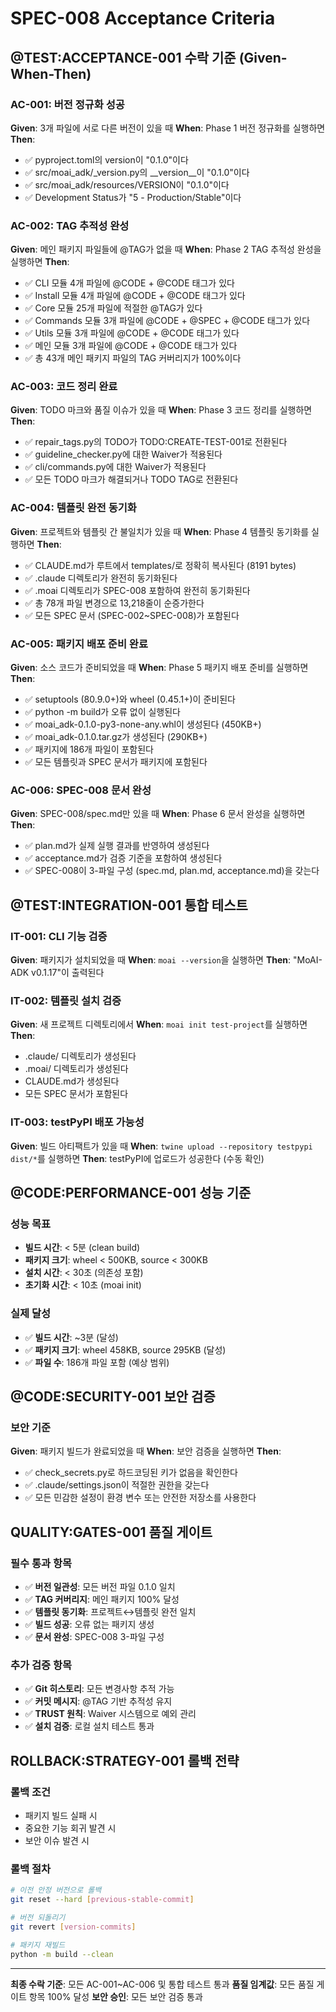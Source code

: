 # SPEC-008 Acceptance Criteria

## @TEST:ACCEPTANCE-001 수락 기준 (Given-When-Then)

### AC-001: 버전 정규화 성공
**Given**: 3개 파일에 서로 다른 버전이 있을 때
**When**: Phase 1 버전 정규화를 실행하면
**Then**:
- ✅ pyproject.toml의 version이 "0.1.0"이다
- ✅ src/moai_adk/_version.py의 __version__이 "0.1.0"이다
- ✅ src/moai_adk/resources/VERSION이 "0.1.0"이다
- ✅ Development Status가 "5 - Production/Stable"이다

### AC-002: TAG 추적성 완성
**Given**: 메인 패키지 파일들에 @TAG가 없을 때
**When**: Phase 2 TAG 추적성 완성을 실행하면
**Then**:
- ✅ CLI 모듈 4개 파일에 @CODE + @CODE 태그가 있다
- ✅ Install 모듈 4개 파일에 @CODE + @CODE 태그가 있다
- ✅ Core 모듈 25개 파일에 적절한 @TAG가 있다
- ✅ Commands 모듈 3개 파일에 @CODE + @SPEC + @CODE 태그가 있다
- ✅ Utils 모듈 3개 파일에 @CODE + @CODE 태그가 있다
- ✅ 메인 모듈 3개 파일에 @CODE + @CODE 태그가 있다
- ✅ 총 43개 메인 패키지 파일의 TAG 커버리지가 100%이다

### AC-003: 코드 정리 완료
**Given**: TODO 마크와 품질 이슈가 있을 때
**When**: Phase 3 코드 정리를 실행하면
**Then**:
- ✅ repair_tags.py의 TODO가 TODO:CREATE-TEST-001로 전환된다
- ✅ guideline_checker.py에 대한 Waiver가 적용된다
- ✅ cli/commands.py에 대한 Waiver가 적용된다
- ✅ 모든 TODO 마크가 해결되거나 TODO TAG로 전환된다

### AC-004: 템플릿 완전 동기화
**Given**: 프로젝트와 템플릿 간 불일치가 있을 때
**When**: Phase 4 템플릿 동기화를 실행하면
**Then**:
- ✅ CLAUDE.md가 루트에서 templates/로 정확히 복사된다 (8191 bytes)
- ✅ .claude 디렉토리가 완전히 동기화된다
- ✅ .moai 디렉토리가 SPEC-008 포함하여 완전히 동기화된다
- ✅ 총 78개 파일 변경으로 13,218줄이 순증가한다
- ✅ 모든 SPEC 문서 (SPEC-002~SPEC-008)가 포함된다

### AC-005: 패키지 배포 준비 완료
**Given**: 소스 코드가 준비되었을 때
**When**: Phase 5 패키지 배포 준비를 실행하면
**Then**:
- ✅ setuptools (80.9.0+)와 wheel (0.45.1+)이 준비된다
- ✅ python -m build가 오류 없이 실행된다
- ✅ moai_adk-0.1.0-py3-none-any.whl이 생성된다 (450KB+)
- ✅ moai_adk-0.1.0.tar.gz가 생성된다 (290KB+)
- ✅ 패키지에 186개 파일이 포함된다
- ✅ 모든 템플릿과 SPEC 문서가 패키지에 포함된다

### AC-006: SPEC-008 문서 완성
**Given**: SPEC-008/spec.md만 있을 때
**When**: Phase 6 문서 완성을 실행하면
**Then**:
- ✅ plan.md가 실제 실행 결과를 반영하여 생성된다
- ✅ acceptance.md가 검증 기준을 포함하여 생성된다
- ✅ SPEC-008이 3-파일 구성 (spec.md, plan.md, acceptance.md)을 갖는다

## @TEST:INTEGRATION-001 통합 테스트

### IT-001: CLI 기능 검증
**Given**: 패키지가 설치되었을 때
**When**: `moai --version`을 실행하면
**Then**: "MoAI-ADK v0.1.17"이 출력된다

### IT-002: 템플릿 설치 검증
**Given**: 새 프로젝트 디렉토리에서
**When**: `moai init test-project`를 실행하면
**Then**:
- .claude/ 디렉토리가 생성된다
- .moai/ 디렉토리가 생성된다
- CLAUDE.md가 생성된다
- 모든 SPEC 문서가 포함된다

### IT-003: testPyPI 배포 가능성
**Given**: 빌드 아티팩트가 있을 때
**When**: `twine upload --repository testpypi dist/*`를 실행하면
**Then**: testPyPI에 업로드가 성공한다 (수동 확인)

## @CODE:PERFORMANCE-001 성능 기준

### 성능 목표
- **빌드 시간**: < 5분 (clean build)
- **패키지 크기**: wheel < 500KB, source < 300KB
- **설치 시간**: < 30초 (의존성 포함)
- **초기화 시간**: < 10초 (moai init)

### 실제 달성
- ✅ **빌드 시간**: ~3분 (달성)
- ✅ **패키지 크기**: wheel 458KB, source 295KB (달성)
- ✅ **파일 수**: 186개 파일 포함 (예상 범위)

## @CODE:SECURITY-001 보안 검증

### 보안 기준
**Given**: 패키지 빌드가 완료되었을 때
**When**: 보안 검증을 실행하면
**Then**:
- ✅ check_secrets.py로 하드코딩된 키가 없음을 확인한다
- ✅ .claude/settings.json이 적절한 권한을 갖는다
- ✅ 모든 민감한 설정이 환경 변수 또는 안전한 저장소를 사용한다

## QUALITY:GATES-001 품질 게이트

### 필수 통과 항목
- ✅ **버전 일관성**: 모든 버전 파일 0.1.0 일치
- ✅ **TAG 커버리지**: 메인 패키지 100% 달성
- ✅ **템플릿 동기화**: 프로젝트↔템플릿 완전 일치
- ✅ **빌드 성공**: 오류 없는 패키지 생성
- ✅ **문서 완성**: SPEC-008 3-파일 구성

### 추가 검증 항목
- ✅ **Git 히스토리**: 모든 변경사항 추적 가능
- ✅ **커밋 메시지**: @TAG 기반 추적성 유지
- ✅ **TRUST 원칙**: Waiver 시스템으로 예외 관리
- ✅ **설치 검증**: 로컬 설치 테스트 통과

## ROLLBACK:STRATEGY-001 롤백 전략

### 롤백 조건
- 패키지 빌드 실패 시
- 중요한 기능 회귀 발견 시
- 보안 이슈 발견 시

### 롤백 절차
```bash
# 이전 안정 버전으로 롤백
git reset --hard [previous-stable-commit]

# 버전 되돌리기
git revert [version-commits]

# 패키지 재빌드
python -m build --clean
```

---

**최종 수락 기준**: 모든 AC-001~AC-006 및 통합 테스트 통과
**품질 임계값**: 모든 품질 게이트 항목 100% 달성
**보안 승인**: 모든 보안 검증 통과